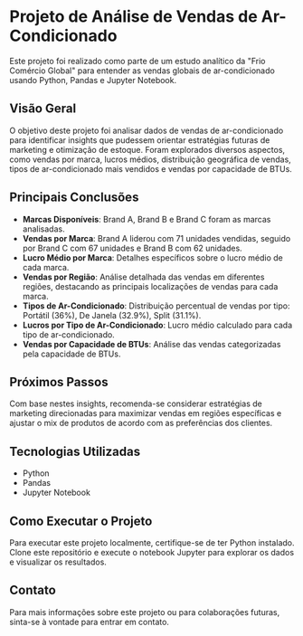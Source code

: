 # Projeto de Análise de Vendas de Ar-Condicionado

Este projeto foi realizado como parte de um estudo analítico da "Frio Comércio Global" para entender as vendas globais de ar-condicionado usando Python, Pandas e Jupyter Notebook.

## Visão Geral

O objetivo deste projeto foi analisar dados de vendas de ar-condicionado para identificar insights que pudessem orientar estratégias futuras de marketing e otimização de estoque. Foram explorados diversos aspectos, como vendas por marca, lucros médios, distribuição geográfica de vendas, tipos de ar-condicionado mais vendidos e vendas por capacidade de BTUs.

## Principais Conclusões

- **Marcas Disponíveis**: Brand A, Brand B e Brand C foram as marcas analisadas.
- **Vendas por Marca**: Brand A liderou com 71 unidades vendidas, seguido por Brand C com 67 unidades e Brand B com 62 unidades.
- **Lucro Médio por Marca**: Detalhes específicos sobre o lucro médio de cada marca.
- **Vendas por Região**: Análise detalhada das vendas em diferentes regiões, destacando as principais localizações de vendas para cada marca.
- **Tipos de Ar-Condicionado**: Distribuição percentual de vendas por tipo: Portátil (36%), De Janela (32.9%), Split (31.1%).
- **Lucros por Tipo de Ar-Condicionado**: Lucro médio calculado para cada tipo de ar-condicionado.
- **Vendas por Capacidade de BTUs**: Análise das vendas categorizadas pela capacidade de BTUs.

## Próximos Passos

Com base nestes insights, recomenda-se considerar estratégias de marketing direcionadas para maximizar vendas em regiões específicas e ajustar o mix de produtos de acordo com as preferências dos clientes.

## Tecnologias Utilizadas

- Python
- Pandas
- Jupyter Notebook

## Como Executar o Projeto

Para executar este projeto localmente, certifique-se de ter Python instalado. Clone este repositório e execute o notebook Jupyter para explorar os dados e visualizar os resultados.

## Contato

Para mais informações sobre este projeto ou para colaborações futuras, sinta-se à vontade para entrar em contato.
